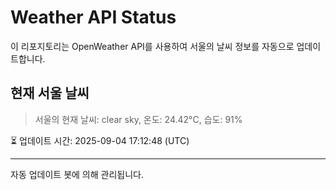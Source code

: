 
# Weather API Status

이 리포지토리는 OpenWeather API를 사용하여 서울의 날씨 정보를 자동으로 업데이트합니다.

## 현재 서울 날씨
> 서울의 현재 날씨: clear sky, 온도: 24.42°C, 습도: 91%

⏳ 업데이트 시간: 2025-09-04 17:12:48 (UTC)

---
자동 업데이트 봇에 의해 관리됩니다.
